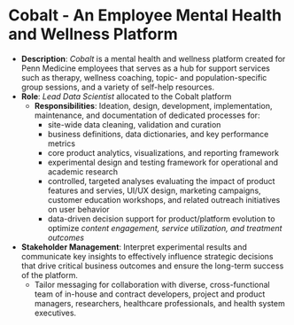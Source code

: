 # Cobalt - An Employee Mental Health and Wellness Platform
* **Description**: *Cobalt* is a mental health and wellness platform created for Penn Medicine employees that serves as a hub for support services such as therapy, wellness coaching, topic- and population-specific group sessions, and a variety of self-help resources.
* **Role**: *Lead Data Scientist* allocated to the Cobalt platform
  * **Responsibilities**: Ideation, design, development, implementation, maintenance, and documentation of dedicated processes for:
    * site-wide data cleaning, validation and curation
    * business definitions, data dictionaries, and key performance metrics
    * core product analytics, visualizations, and reporting framework
    * experimental design and testing framework for operational and academic research
    * controlled, targeted analyses evaluating the impact of product features and servies, UI/UX design, marketing campaigns, customer education workshops, and related outreach initiatives on user behavior
    * data-driven decision support for product/platform evolution to optimize *content engagement, service utilization, and treatment outcomes*
* **Stakeholder Management**: Interpret experimental results and communicate key insights to effectively influence strategic decisions that drive critical business outcomes and ensure the long-term success of the platform.
  * Tailor messaging for collaboration with diverse, cross-functional team of in-house and contract developers, project and product managers, researchers, healthcare professionals, and health system executives.
